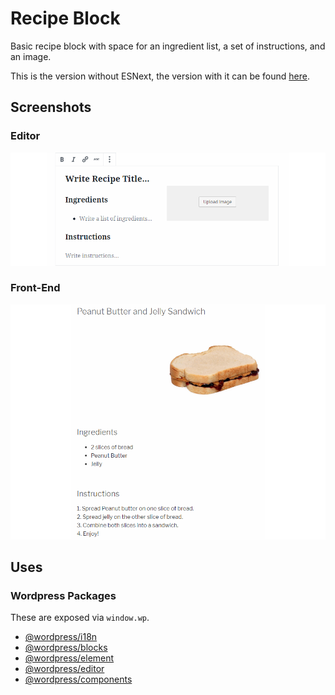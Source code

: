 # Recipe Block
Basic recipe block with space for an ingredient list, a set of instructions, and an image.

This is the version without ESNext, the version with it can be found [here](https://github.com/WordPress/gutenberg-examples/tree/master/05-recipe-card-esnext).

## Screenshots
### Editor
![A block with options to enter a title, a list of ingredients, a set of ingredients, and an image, with a toolbar containing various format options.](../images/recipe-card-editor.png)
### Front-End
![A recipe for "Peanut Butter and Jelly Sandwich" featuring an image of a peanut butter and jelly sandwich, and ingredient list and a set of instructions. The ingredients include 2 slices of bread, peanut butter, and jelly. The instructions say "1. Spread Peanut butter on one slice of bread. 2. Spread jelly on the other slice of bread. 3. Combine both slices into a sandwich. 4. Enjoy!"](../images/recipe-card-client.png)

## Uses
### Wordpress Packages
These are exposed via `window.wp`.
* [@wordpress/i18n](https://wordpress.org/gutenberg/handbook/packages/packages-i18n/)
* [@wordpress/blocks](https://wordpress.org/gutenberg/handbook/packages/packages-blocks/)
* [@wordpress/element](https://wordpress.org/gutenberg/handbook/packages/packages-element/)
* [@wordpress/editor](https://wordpress.org/gutenberg/handbook/packages/packages-editor/)
* [@wordpress/components](https://wordpress.org/gutenberg/handbook/packages/packages-components/)